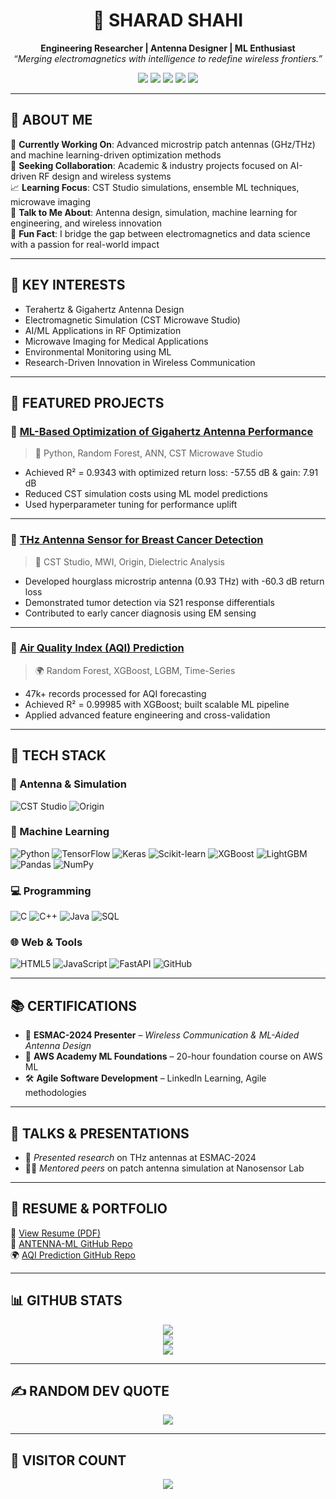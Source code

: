 <h1 align="center">🔬 SHARAD SHAHI</h1>
<p align="center">
  <b>Engineering Researcher | Antenna Designer | ML Enthusiast</b><br>
  <i>“Merging electromagnetics with intelligence to redefine wireless frontiers.”</i>
</p>

<p align="center">
  <a href="mailto:sharadshahi36@gmail.com"><img src="https://img.shields.io/badge/email-sharadshahi36@gmail.com-D14836?style=for-the-badge&logo=gmail&logoColor=white"/></a>
  <a href="https://www.linkedin.com/in/sharad-shahi-68a184320"><img src="https://img.shields.io/badge/LinkedIn-SharadShahi-blue?style=for-the-badge&logo=linkedin"/></a>
  <a href="https://github.com/DaRkSouL36"><img src="https://img.shields.io/badge/GitHub-DaRkSouL36-181717?style=for-the-badge&logo=github"/></a>
  <a href="https://leetcode.com/u/Sharad_Shahi/"><img src="https://img.shields.io/badge/LeetCode-Sharad_Shahi-FFA116?style=for-the-badge&logo=leetcode"/></a>
  <a href="https://codeforces.com/profile/DaRkSouL36"><img src="https://img.shields.io/badge/Codeforces-DaRkSouL36-1f8acb?style=for-the-badge"/></a>
</p>

---

## 🌟 ABOUT ME

🔧 **Currently Working On**: Advanced microstrip patch antennas (GHz/THz) and machine learning-driven optimization methods  
🤝 **Seeking Collaboration**: Academic & industry projects focused on AI-driven RF design and wireless systems  
📈 **Learning Focus**: CST Studio simulations, ensemble ML techniques, microwave imaging  
🧠 **Talk to Me About**: Antenna design, simulation, machine learning for engineering, and wireless innovation  
🎯 **Fun Fact**: I bridge the gap between electromagnetics and data science with a passion for real-world impact  

---

## 🚀 KEY INTERESTS

- Terahertz & Gigahertz Antenna Design  
- Electromagnetic Simulation (CST Microwave Studio)  
- AI/ML Applications in RF Optimization  
- Microwave Imaging for Medical Applications  
- Environmental Monitoring using ML  
- Research-Driven Innovation in Wireless Communication  

---

## 📌 FEATURED PROJECTS

### 🔹 [ML-Based Optimization of Gigahertz Antenna Performance](https://github.com/DaRkSouL36/ANTENNA-ML)
> 🧠 Python, Random Forest, ANN, CST Microwave Studio  
- Achieved R² = 0.9343 with optimized return loss: -57.55 dB & gain: 7.91 dB  
- Reduced CST simulation costs using ML model predictions  
- Used hyperparameter tuning for performance uplift

---

### 🔹 [THz Antenna Sensor for Breast Cancer Detection](https://drive.google.com/file/d/1EKGrSrpXqPGMR0qvSD7MFeeJ20HZaSNP/view?usp=sharing)
> 🧪 CST Studio, MWI, Origin, Dielectric Analysis  
- Developed hourglass microstrip antenna (0.93 THz) with -60.3 dB return loss  
- Demonstrated tumor detection via S21 response differentials  
- Contributed to early cancer diagnosis using EM sensing

---

### 🔹 [Air Quality Index (AQI) Prediction](https://github.com/DaRkSouL36/WEATHER)
> 🌍 Random Forest, XGBoost, LGBM, Time-Series  
- 47k+ records processed for AQI forecasting  
- Achieved R² = 0.99985 with XGBoost; built scalable ML pipeline  
- Applied advanced feature engineering and cross-validation

---

## 🧠 TECH STACK

### 📐 Antenna & Simulation
![CST Studio](https://img.shields.io/badge/CST--Microwave--Studio-blue?style=flat-square) ![Origin](https://img.shields.io/badge/OriginLab-Data%20Analysis-orange?style=flat-square)

### 🔬 Machine Learning
![Python](https://img.shields.io/badge/python-3670A0?style=flat-square&logo=python&logoColor=ffdd54)
![TensorFlow](https://img.shields.io/badge/TensorFlow-%23FF6F00.svg?style=flat-square&logo=TensorFlow)
![Keras](https://img.shields.io/badge/Keras-%23D00000.svg?style=flat-square&logo=Keras)
![Scikit-learn](https://img.shields.io/badge/scikit--learn-%23F7931E.svg?style=flat-square&logo=scikit-learn)
![XGBoost](https://img.shields.io/badge/XGBoost-green?style=flat-square)
![LightGBM](https://img.shields.io/badge/LightGBM-lightgreen?style=flat-square)
![Pandas](https://img.shields.io/badge/pandas-%23150458.svg?style=flat-square&logo=pandas)
![NumPy](https://img.shields.io/badge/numpy-%23013243.svg?style=flat-square&logo=numpy)

### 💻 Programming
![C](https://img.shields.io/badge/c-%2300599C.svg?style=flat-square&logo=c&logoColor=white)
![C++](https://img.shields.io/badge/c++-%2300599C.svg?style=flat-square&logo=c%2B%2B&logoColor=white)
![Java](https://img.shields.io/badge/java-%23ED8B00.svg?style=flat-square&logo=openjdk&logoColor=white)
![SQL](https://img.shields.io/badge/sql-%234479A1.svg?style=flat-square&logo=sqlite&logoColor=white)

### 🌐 Web & Tools
![HTML5](https://img.shields.io/badge/html5-%23E34F26.svg?style=flat-square&logo=html5&logoColor=white)
![JavaScript](https://img.shields.io/badge/javascript-%23323330.svg?style=flat-square&logo=javascript&logoColor=%23F7DF1E)
![FastAPI](https://img.shields.io/badge/FastAPI-005571?style=flat-square&logo=fastapi)
![GitHub](https://img.shields.io/badge/github-%23121011.svg?style=flat-square&logo=github&logoColor=white)

---

## 📚 CERTIFICATIONS

- 🏅 **ESMAC-2024 Presenter** – *Wireless Communication & ML-Aided Antenna Design*  
- 📘 **AWS Academy ML Foundations** – 20-hour foundation course on AWS ML  
- 🛠 **Agile Software Development** – LinkedIn Learning, Agile methodologies

---

## 🎤 TALKS & PRESENTATIONS

- 📢 *Presented research* on THz antennas at ESMAC-2024  
- 👨‍🏫 *Mentored peers* on patch antenna simulation at Nanosensor Lab

---

## 📄 RESUME & PORTFOLIO

📄 [View Resume (PDF)](https://drive.google.com/file/d/1_NbeV4_A5hfiI6xki2yrrtCgaFj6CHzB/view?usp=sharing)  
🧪 [ANTENNA-ML GitHub Repo](https://github.com/DaRkSouL36/ANTENNA-ML)  
🌍 [AQI Prediction GitHub Repo](https://github.com/DaRkSouL36/WEATHER)

---

## 📊 GITHUB STATS

<p align="center">
  <img src="https://github-readme-stats.vercel.app/api?username=DaRkSouL36&theme=dark&hide_border=false&include_all_commits=true&count_private=true"/>
  <br>
  <img src="https://github-readme-streak-stats.herokuapp.com/?user=DaRkSouL36&theme=dark&hide_border=false"/>
  <br>
  <img src="https://github-contributor-stats.vercel.app/api?username=DaRkSouL36&limit=5&theme=dark&combine_all_yearly_contributions=true"/>
</p>

---

## ✍️ RANDOM DEV QUOTE

<p align="center">
  <img src="https://quotes-github-readme.vercel.app/api?type=horizontal&theme=gruvbox"/>
</p>

---

## 🔗 VISITOR COUNT

<p align="center">
  <img src="https://visitcount.itsvg.in/api?id=DaRkSouL36&icon=8&color=0"/>
</p>
